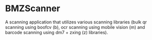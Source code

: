 # BMZScanner

A scanning application that utilizes various scanning libraries (bulk qr scanning using boofcv (b), ocr scanning using mobile vision (m) and barcode scanning using dm7 + zxing (z) libraries).
